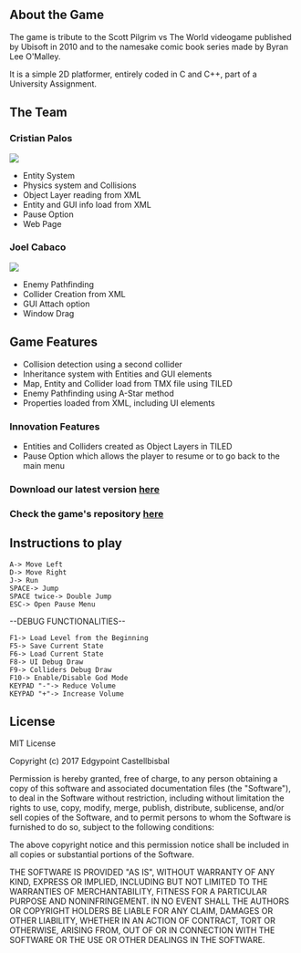 ## About the Game 
The game is tribute to the Scott Pilgrim vs The World videogame published by Ubisoft in 2010 and to the namesake comic book series made by Byran Lee O'Malley. 

It is a simple 2D platformer, entirely coded in C and C++, part of a University Assignment. 

## The Team
### Cristian Palos
![](http://i.imgur.com/AZKuqnw.png)

- Entity System
- Physics system and Collisions
- Object Layer reading from XML
- Entity and GUI info load from XML
- Pause Option
- Web Page

### Joel Cabaco
![](https://i.imgur.com/IDu18wy.png)
 
 - Enemy Pathfinding
 - Collider Creation from XML
 - GUI Attach option
 - Window Drag

## Game Features
- Collision detection using a second collider
- Inheritance system with Entities and GUI elements
- Map, Entity and Collider load from TMX file using TILED
- Enemy Pathfinding using A-Star method
- Properties loaded from XML, including UI elements

### Innovation Features
- Entities and Colliders created as Object Layers in TILED
- Pause Option which allows the player to resume or to go back to the main menu

	
### Download our latest version [here](https://github.com/kistofe/Ramona-Flowers-vs-The-Code/releases)
### Check the game's repository [here](https://github.com/kistofe/Ramona-Flowers-vs-The-Code)

## Instructions to play

	A-> Move Left
	D-> Move Right
	J-> Run
	SPACE-> Jump
	SPACE twice-> Double Jump
	ESC-> Open Pause Menu
	
--DEBUG FUNCTIONALITIES--
	
	F1-> Load Level from the Beginning
	F5-> Save Current State
	F6-> Load Current State
	F8-> UI Debug Draw
	F9-> Colliders Debug Draw
	F10-> Enable/Disable God Mode
	KEYPAD "-"-> Reduce Volume
	KEYPAD "+"-> Increase Volume 
	
## License
MIT License

Copyright (c) 2017 Edgypoint Castellbisbal

Permission is hereby granted, free of charge, to any person obtaining a copy
of this software and associated documentation files (the "Software"), to deal
in the Software without restriction, including without limitation the rights
to use, copy, modify, merge, publish, distribute, sublicense, and/or sell
copies of the Software, and to permit persons to whom the Software is
furnished to do so, subject to the following conditions:

The above copyright notice and this permission notice shall be included in all
copies or substantial portions of the Software.

THE SOFTWARE IS PROVIDED "AS IS", WITHOUT WARRANTY OF ANY KIND, EXPRESS OR
IMPLIED, INCLUDING BUT NOT LIMITED TO THE WARRANTIES OF MERCHANTABILITY,
FITNESS FOR A PARTICULAR PURPOSE AND NONINFRINGEMENT. IN NO EVENT SHALL THE
AUTHORS OR COPYRIGHT HOLDERS BE LIABLE FOR ANY CLAIM, DAMAGES OR OTHER
LIABILITY, WHETHER IN AN ACTION OF CONTRACT, TORT OR OTHERWISE, ARISING FROM,
OUT OF OR IN CONNECTION WITH THE SOFTWARE OR THE USE OR OTHER DEALINGS IN THE
SOFTWARE.


